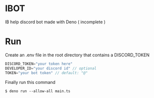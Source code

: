 # IBOT

IB help discord bot made with Deno ( incomplete )

# Run

Create an .env file in the root directory that contains a DISCORD_TOKEN

```java
DISCORD_TOKEN="your token here"
DEVELOPER_ID="your discord id" // optional
TOKEN="your bot token" // default: "@"
```

Finally run this command

```
$ deno run --allow-all main.ts
```
